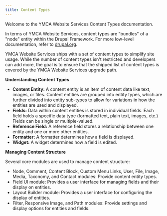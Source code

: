 ```yaml
---
title: Content Types
---
```


Welcome to the YMCA Website Services Content Types documentation.

In terms of YMCA Website Services, content types are "bundles" of a "node" entity within the Drupal Framework. For more low-level documentation, refer to [drupal.org](https://www.drupal.org/docs/8).

YMCA Website Services ships with a set of content types to simplify site usage. While the number of content types isn't restricted and developers can add more, the goal is to ensure that the shipped list of content types is covered by the YMCA Website Services upgrade path.

**Understanding Content Types**

*   **Content Entity:** A content entity is an item of content data like text, images, or files. Content entities are grouped into entity types, which are further divided into entity sub-types to allow for variations in how the entities are used and displayed.
*   **Fields:** Data within content entities is stored in individual fields. Each field holds a specific data type (formatted text, plain text, images, etc.) Fields can be single or multiple-valued.
*   **Reference Field:** A reference field stores a relationship between one entity and one or more other entities.
*   **Formatter:** A formatter determines how a field is displayed.
*   **Widget:** A widget determines how a field is edited.

**Managing Content Structure**

Several core modules are used to manage content structure:

*   Node, Comment, Content Block, Custom Menu Links, User, File, Image, Media, Taxonomy, and Contact modules: Provide content entity types.
*   Field UI module: Provides a user interface for managing fields and their display on entities.
*   Layout Builder module: Provides a user interface for configuring the display of entities.
*   Filter, Responsive Image, and Path modules: Provide settings and display options for entities and fields.
